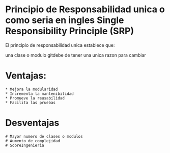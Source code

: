 # Principio de Responsabilidad unica o como seria en ingles Single Responsibility Principle (SRP)
  
<p>El principio de responsabilidad unica establece que:</p>
<p>una clase o modulo gitdebe de tener una unica razon para cambiar</p>

# Ventajas:
    * Mejora la modularidad
    * Incrementa la mantenibilidad
    * Promueve la reusabilidad
    * Facilita las pruebas
    
# Desventajas
    # Mayor numero de clases o modulos
    # Aumento de complejidad
    # SobreIngenieria
    
